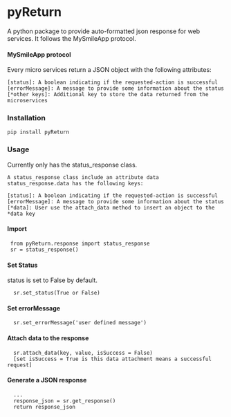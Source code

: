 # pyReturn
A python package to provide auto-formatted json response for web services. It follows the MySmileApp protocol.

#### MySmileApp protocol

   Every micro services return a JSON object with the following attributes:     
  
    [status]: A boolean indicating if the requested-action is successful
    [errorMessage]: A message to provide some information about the status
    [*other keys]: Additional key to store the data returned from the microservices

### Installation
    pip install pyReturn
  
### Usage

   Currently only has the status_response class.
   
    A status_response class include an attribute data
    status_response.data has the following keys:

    [status]: A boolean indicating if the requested-action is successful
    [errorMessage]: A message to provide some information about the status
    [*data]: User use the attach_data method to insert an object to the *data key
   
   #### Import
   
     from pyReturn.response import status_response
     sr = status_response()
     
   #### Set Status
   status is set to False by default. 
   
      sr.set_status(True or False)
      
   #### Set errorMessage
      sr.set_errorMessage('user defined message')
      
   #### Attach data to the response
      sr.attach_data(key, value, isSuccess = False)
      [set isSuccess = True is this data attachment means a successful request]
      
   #### Generate a JSON response
      ...
      response_json = sr.get_response()
      return response_json
   
